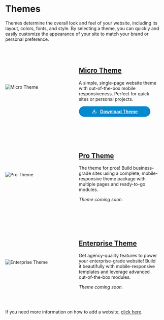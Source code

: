 # Themes

Themes determine the overall look and feel of your website, including its layout, colors, fonts, and style. By selecting a theme, you can quickly and easily customize the appearance of your site to match your brand or personal preference. 

<div class="border p-4" style="height: 255px; margin-bottom: 20px; display: flex; align-items: center;">
  <div style="width: 40%; float: left;">
    <img src="/static/images/themes/micro-theme-thumbnail.jpg" alt="Micro Theme">
  </div>
  <div style="width: 50%; float: left; padding-left: 30px;">
    <h2 class="mt-0"><a href="/themes/micro">Micro Theme</a></h2>
    <p class="mt-3">A simple, single-page website theme with out-of-the-box mobile responsiveness. Perfect for quick sites or personal projects.</p>
    <a href="https://solodev-micro.s3.amazonaws.com/releases/micro-latest.zip" style="background-color: #0488ce; color: #fff; padding: .5rem 2.5rem; border-radius: 20px; font-weight: 600; display: inline-flex;"><span style="padding-right: .7rem; display: inline-flex; align-items: center;"><svg xmlns="http://www.w3.org/2000/svg" viewBox="0 0 16 16" width="16" height="16" fill="#fff"><path d="M2.75 14A1.75 1.75 0 0 1 1 12.25v-2.5a.75.75 0 0 1 1.5 0v2.5c0 .138.112.25.25.25h10.5a.25.25 0 0 0 .25-.25v-2.5a.75.75 0 0 1 1.5 0v2.5A1.75 1.75 0 0 1 13.25 14Z"></path><path d="M7.25 7.689V2a.75.75 0 0 1 1.5 0v5.689l1.97-1.969a.749.749 0 1 1 1.06 1.06l-3.25 3.25a.749.749 0 0 1-1.06 0L4.22 6.78a.749.749 0 1 1 1.06-1.06l1.97 1.969Z"></path></svg></span> Download Theme</a>
  </div>
</div>

<div class="border p-4" style="height: 255px; margin-bottom: 20px; display: flex; align-items: center;">
  <div style="width: 40%; float: left;">
    <img src="/static/images/themes/pro-theme-thumbnail.jpg" alt="Pro Theme">
  </div>
  <div style="width: 50%; float: left; padding-left: 30px;">
    <h2><a href="/themes/pro">Pro Theme</a></h2>
    <p class="mt-3">The theme for pros! Build business-grade sites using a complete, mobile-responsive theme package with multiple pages and ready-to-go modules.</p>
    <p class="mt-3"><em>Theme coming soon.</em></p>
  </div>
</div>

<div class="border p-4" style="height: 255px; margin-bottom: 20px; display: flex; align-items: center;">
  <div style="width: 40%; float: left;">
    <img src="/static/images/themes/enterprise-theme-thumbnail.jpg" alt="Enterprise Theme">
  </div>
  <div style="width: 50%; float: left; padding-left: 30px;">
    <h2><a href="/themes/enterprise">Enterprise Theme</a></h2>
    <p class="mt-3">Get agency-quality features to power your enterprise-grade website! Build it beautifully with mobile-responsive templates and leverage advanced out-of-the-box modules.</p>
    <p class="mt-3"><em>Theme coming soon.</em></p>
  </div>
</div>

If you need more information on how to add a website, [click here](https://cms.solodev.net/tutorials/cms/how-to-add-a-website/).